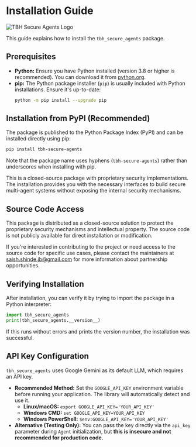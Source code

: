 # Installation Guide

![TBH Secure Agents Logo](../assets/logo.png)

This guide explains how to install the `tbh_secure_agents` package.

## Prerequisites

*   **Python:** Ensure you have Python installed (version 3.8 or higher is recommended). You can download it from [python.org](https://www.python.org/).
*   **pip:** The Python package installer (`pip`) is usually included with Python installations. Ensure it's up-to-date:
    ```bash
    python -m pip install --upgrade pip
    ```

## Installation from PyPI (Recommended)

The package is published to the Python Package Index (PyPI) and can be installed directly using pip:

```bash
pip install tbh-secure-agents
```

Note that the package name uses hyphens (`tbh-secure-agents`) rather than underscores when installing with pip.

This is a closed-source package with proprietary security implementations. The installation provides you with the necessary interfaces to build secure multi-agent systems without exposing the internal security mechanisms.

## Source Code Access

This package is distributed as a closed-source solution to protect the proprietary security mechanisms and intellectual property. The source code is not publicly available for direct installation or modification.

If you're interested in contributing to the project or need access to the source code for specific use cases, please contact the maintainers at saish.shinde.jb@gmail.com for more information about partnership opportunities.

## Verifying Installation

After installation, you can verify it by trying to import the package in a Python interpreter:

```python
import tbh_secure_agents
print(tbh_secure_agents.__version__)
```

If this runs without errors and prints the version number, the installation was successful.

## API Key Configuration

`tbh_secure_agents` uses Google Gemini as its default LLM, which requires an API key.

*   **Recommended Method:** Set the `GOOGLE_API_KEY` environment variable before running your application. The library will automatically detect and use it.
    *   **Linux/macOS:** `export GOOGLE_API_KEY='YOUR_API_KEY'`
    *   **Windows CMD:** `set GOOGLE_API_KEY=YOUR_API_KEY`
    *   **Windows PowerShell:** `$env:GOOGLE_API_KEY='YOUR_API_KEY'`
*   **Alternative (Testing Only):** You can pass the key directly via the `api_key` parameter during `Agent` initialization, but **this is insecure and not recommended for production code.**
